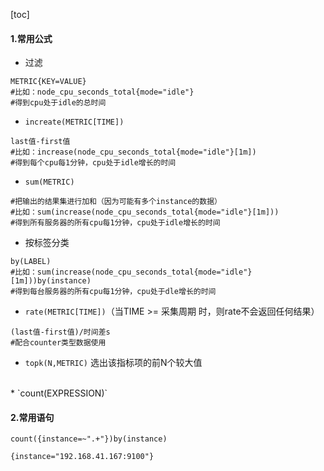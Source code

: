 [toc]
#### 1.常用公式

* 过滤
```shell
METRIC{KEY=VALUE}
#比如：node_cpu_seconds_total{mode="idle"}
#得到cpu处于idle的总时间
```

* `increate(METRIC[TIME])`
```shell
last值-first值
#比如：increase(node_cpu_seconds_total{mode="idle"}[1m])
#得到每个cpu每1分钟，cpu处于idle增长的时间
```

* `sum(METRIC)`
```shell
#把输出的结果集进行加和（因为可能有多个instance的数据）
#比如：sum(increase(node_cpu_seconds_total{mode="idle"}[1m]))
#得到所有服务器的所有cpu每1分钟，cpu处于idle增长的时间
```

* 按标签分类
```shell
by(LABEL)
#比如：sum(increase(node_cpu_seconds_total{mode="idle"}[1m]))by(instance)
#得到每台服务器的所有cpu每1分钟，cpu处于dle增长的时间
```

* `rate(METRIC[TIME])`（当TIME >= 采集周期 时，则rate不会返回任何结果）
```shell
(last值-first值)/时间差s
#配合counter类型数据使用
```

* `topk(N,METRIC)`
选出该指标项的前N个较大值
</br>
* `count(EXPRESSION)`

#### 2.常用语句
```shell
count({instance=~".+"})by(instance)

{instance="192.168.41.167:9100"}
```
